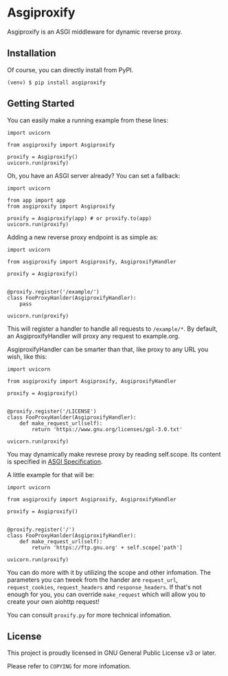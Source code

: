 # Asgiproxify

Asgiproxify is an ASGI middleware for dynamic reverse proxy.


## Installation

Of course, you can directly install from PyPI.

```
(venv) $ pip install asgiproxify
```


## Getting Started

You can easily make a running example from these lines:

```
import uvicorn

from asgiproxify import Asgiproxify

proxify = Asgiproxify()
uvicorn.run(proxify)
```

Oh, you have an ASGI server already? You can set a fallback:

```
import uvicorn

from app import app
from asgiproxify import Asgiproxify

proxify = Asgiproxify(app) # or proxify.to(app)
uvicorn.run(proxify)
```

Adding a new reverse proxy endpoint is as simple as:

```
import uvicorn

from asgiproxify import Asgiproxify, AsgiproxifyHandler

proxify = Asgiproxify()


@proxify.register('/example/')
class FooProxyHanlder(AsgiproxifyHandler):
	pass

uvicorn.run(proxify)
```

This will register a handler to handle all requests to `/example/*`.
By default, an AsgiproxifyHandler will proxy any request to example.org.

AsgiproxifyHandler can be smarter than that, like proxy to any URL
you wish, like this:

```
import uvicorn

from asgiproxify import Asgiproxify, AsgiproxifyHandler

proxify = Asgiproxify()


@proxify.register('/LICENSE')
class FooProxyHanlder(AsgiproxifyHandler):
	def make_request_url(self):
		return 'https://www.gnu.org/licenses/gpl-3.0.txt'

uvicorn.run(proxify)
```

You may dynamically make revrese proxy by reading self.scope. Its
content is specified in [ASGI Specification](https://asgi.readthedocs.io/en/latest/specs/www.html#http).

A little example for that will be:

```
import uvicorn

from asgiproxify import Asgiproxify, AsgiproxifyHandler

proxify = Asgiproxify()


@proxify.register('/')
class FooProxyHanlder(AsgiproxifyHandler):
	def make_request_url(self):
		return 'https://ftp.gnu.org' + self.scope['path']

uvicorn.run(proxify)
```

You can do more with it by utilizing the scope and other infomation.
The parameters you can tweek from the hander are `request_url`,
`request_cookies`, `request_headers` and `response_headers`. If that's
not enough for you, you can override `make_request` which will allow
you to create your own aiohttp request!

You can consult `proxify.py` for more technical infomation.

## License

This project is proudly licensed in GNU General Public License v3
or later.

Please refer to `COPYING` for more infomation.
